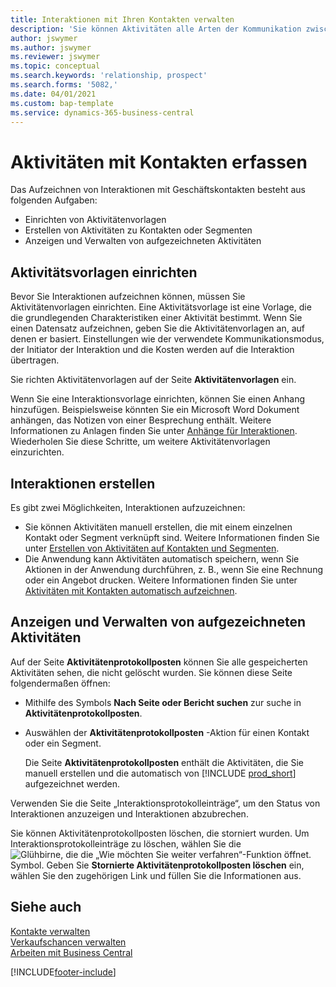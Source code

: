 ```yaml
---
title: Interaktionen mit Ihren Kontakten verwalten
description: 'Sie können Aktivitäten alle Arten der Kommunikation zwischen Ihrem Unternehmen und Ihren Kontakten aufzeichnen, zum Beispiel Briefe, Fax, E-Mail, Telefon, Besprechungen usw.'
author: jswymer
ms.author: jswymer
ms.reviewer: jswymer
ms.topic: conceptual
ms.search.keywords: 'relationship, prospect'
ms.search.forms: '5082,'
ms.date: 04/01/2021
ms.custom: bap-template
ms.service: dynamics-365-business-central
---
```

# <a name="record-interactions-with-contacts"></a>Aktivitäten mit Kontakten erfassen

Das Aufzeichnen von Interaktionen mit Geschäftskontakten besteht aus folgenden Aufgaben:

* Einrichten von Aktivitätenvorlagen  
* Erstellen von Aktivitäten zu Kontakten oder Segmenten  
* Anzeigen und Verwalten von aufgezeichneten Aktivitäten  

## <a name="set-up-interaction-templates"></a>Aktivitätsvorlagen einrichten

Bevor Sie Interaktionen aufzeichnen können, müssen Sie Aktivitätenvorlagen einrichten. Eine Aktivitätsvorlage ist eine Vorlage, die die grundlegenden Charakteristiken einer Aktivität bestimmt. Wenn Sie einen Datensatz aufzeichnen, geben Sie die Aktivitätenvorlagen an, auf denen er basiert. Einstellungen wie der verwendete Kommunikationsmodus, der Initiator der Interaktion und die Kosten werden auf die Interaktion übertragen.

Sie richten Aktivitätenvorlagen auf der Seite **Aktivitätenvorlagen** ein.

Wenn Sie eine Interaktionsvorlage einrichten, können Sie einen Anhang hinzufügen. Beispielsweise könnten Sie ein Microsoft Word Dokument anhängen, das Notizen von einer Besprechung enthält. Weitere Informationen zu Anlagen finden Sie unter [Anhänge für Interaktionen](marketing-interaction-attachments.md). Wiederholen Sie diese Schritte, um weitere Aktivitätenvorlagen einzurichten.  

## <a name="create-interactions"></a>Interaktionen erstellen

Es gibt zwei Möglichkeiten, Interaktionen aufzuzeichnen:

* Sie können Aktivitäten manuell erstellen, die mit einem einzelnen Kontakt oder Segment verknüpft sind. Weitere Informationen finden Sie unter [Erstellen von Aktivitäten auf Kontakten und Segmenten](marketing-how-create-interactions.md).  
* Die Anwendung kann Aktivitäten automatisch speichern, wenn Sie Aktionen in der Anwendung durchführen, z. B., wenn Sie eine Rechnung oder ein Angebot drucken. Weitere Informationen finden Sie unter [Aktivitäten mit Kontakten automatisch aufzeichnen](marketing-auto-record-interactions.md).

## <a name="view-and-manage-recorded-interactions"></a>Anzeigen und Verwalten von aufgezeichneten Aktivitäten

Auf der Seite **Aktivitätenprotokollposten** können Sie alle gespeicherten Aktivitäten sehen, die nicht gelöscht wurden. Sie können diese Seite folgendermaßen öffnen:

* Mithilfe des Symbols **Nach Seite oder Bericht suchen** zur suche in **Aktivitätenprotokollposten**.
* Auswählen der **Aktivitätenprotokollposten** -Aktion für einen Kontakt oder ein Segment.

  Die Seite **Aktivitätenprotokollposten** enthält die Aktivitäten, die Sie manuell erstellen und die automatisch von [!INCLUDE [prod_short](includes/prod_short.md)] aufgezeichnet werden.

Verwenden Sie die Seite „Interaktionsprotokolleinträge“, um den Status von Interaktionen anzuzeigen und Interaktionen abzubrechen.

Sie können Aktivitätenprotokollposten löschen, die storniert wurden. Um Interaktionsprotokolleinträge zu löschen, wählen Sie die ![Glühbirne, die die „Wie möchten Sie weiter verfahren“-Funktion öffnet.](media/ui-search/search_small.png "Wie möchten Sie weiter verfahren") Symbol. Geben Sie **Stornierte Aktivitätenprotokollposten löschen** ein, wählen Sie den zugehörigen Link und füllen Sie die Informationen aus.

## <a name="see-also"></a>Siehe auch

[Kontakte verwalten](marketing-contacts.md)  
[Verkaufschancen verwalten](marketing-manage-sales-opportunities.md)  
[Arbeiten mit Business Central](ui-work-product.md)  


[!INCLUDE[footer-include](includes/footer-banner.md)]
